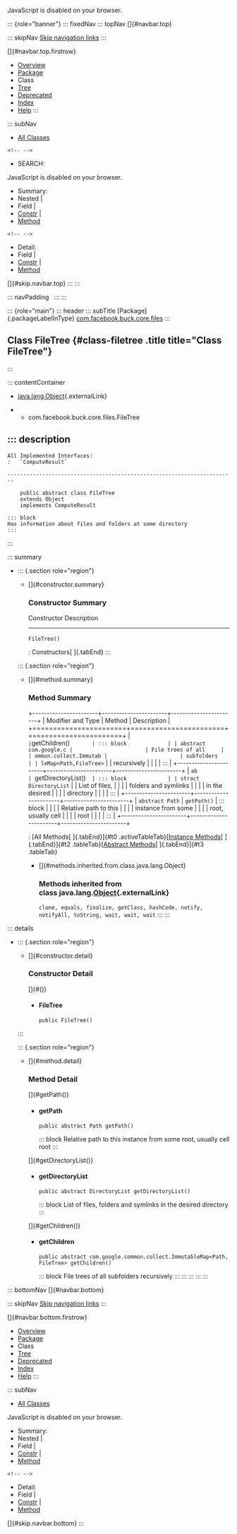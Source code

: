 <div>

JavaScript is disabled on your browser.

</div>

::: {role="banner"}
::: fixedNav
::: topNav
[]{#navbar.top}

::: skipNav
[Skip navigation links](#skip.navbar.top "Skip navigation links")
:::

[]{#navbar.top.firstrow}

-   [Overview](../../../../../index.html)
-   [Package](package-summary.html)
-   Class
-   [Tree](package-tree.html)
-   [Deprecated](../../../../../deprecated-list.html)
-   [Index](../../../../../index-all.html)
-   [Help](../../../../../help-doc.html)
:::

::: subNav
-   [All Classes](../../../../../allclasses.html)

```{=html}
<!-- -->
```
-   SEARCH:

<div>

<div>

JavaScript is disabled on your browser.

</div>

</div>

<div>

-   Summary: 
-   Nested \| 
-   Field \| 
-   [Constr](#constructor.summary) \| 
-   [Method](#method.summary)

```{=html}
<!-- -->
```
-   Detail: 
-   Field \| 
-   [Constr](#constructor.detail) \| 
-   [Method](#method.detail)

</div>

[]{#skip.navbar.top}
:::
:::

::: navPadding
 
:::
:::

::: {role="main"}
::: header
::: subTitle
[Package]{.packageLabelInType} [com.facebook.buck.core.files](package-summary.html)
:::

## Class FileTree {#class-filetree .title title="Class FileTree"}
:::

::: contentContainer
-   [java.lang.Object](http://docs.oracle.com/javase/7/docs/api/java/lang/Object.html?is-external=true "class or interface in java.lang"){.externalLink}

-   -   com.facebook.buck.core.files.FileTree

::: description
-   

    All Implemented Interfaces:
    :   `ComputeResult`

    ------------------------------------------------------------------------

        public abstract class FileTree
        extends Object
        implements ComputeResult

    ::: block
    Has information about files and folders at some directory
    :::
:::

::: summary
-   ::: {.section role="region"}
    -   []{#constructor.summary}

        ### Constructor Summary

          Constructor    Description
          -------------- -------------
          `FileTree()`    

          : Constructors[ ]{.tabEnd}
    :::

    ::: {.section role="region"}
    -   []{#method.summary}

        ### Method Summary

        +-----------------------+-----------------------+-----------------------+
        | Modifier and Type     | Method                | Description           |
        +=======================+=======================+=======================+
        | `                     | `getChildren()`       | ::: block             |
        | abstract com.google.c |                       | File trees of all     |
        | ommon.collect.Immutab |                       | subfolders            |
        | leMap<Path,​FileTree>` |                       | recursively           |
        |                       |                       | :::                   |
        +-----------------------+-----------------------+-----------------------+
        | `ab                   | `getDirectoryList()`  | ::: block             |
        | stract DirectoryList` |                       | List of files,        |
        |                       |                       | folders and symlinks  |
        |                       |                       | in the desired        |
        |                       |                       | directory             |
        |                       |                       | :::                   |
        +-----------------------+-----------------------+-----------------------+
        | `abstract Path`       | `getPath()`           | ::: block             |
        |                       |                       | Relative path to this |
        |                       |                       | instance from some    |
        |                       |                       | root, usually cell    |
        |                       |                       | root                  |
        |                       |                       | :::                   |
        +-----------------------+-----------------------+-----------------------+

        : [All Methods[ ]{.tabEnd}]{#t0 .activeTableTab}[[Instance
        Methods](javascript:show(2);)[ ]{.tabEnd}]{#t2
        .tableTab}[[Abstract
        Methods](javascript:show(4);)[ ]{.tabEnd}]{#t3 .tableTab}

        -   []{#methods.inherited.from.class.java.lang.Object}

            ### Methods inherited from class java.lang.[Object](http://docs.oracle.com/javase/7/docs/api/java/lang/Object.html?is-external=true "class or interface in java.lang"){.externalLink}

            `clone, equals, finalize, getClass, hashCode, notify, notifyAll, toString, wait, wait, wait`
    :::
:::

::: details
-   ::: {.section role="region"}
    -   []{#constructor.detail}

        ### Constructor Detail

        []{#<init>()}

        -   #### FileTree

                public FileTree()
    :::

    ::: {.section role="region"}
    -   []{#method.detail}

        ### Method Detail

        []{#getPath()}

        -   #### getPath

            ``` methodSignature
            public abstract Path getPath()
            ```

            ::: block
            Relative path to this instance from some root, usually cell
            root
            :::

        []{#getDirectoryList()}

        -   #### getDirectoryList

            ``` methodSignature
            public abstract DirectoryList getDirectoryList()
            ```

            ::: block
            List of files, folders and symlinks in the desired directory
            :::

        []{#getChildren()}

        -   #### getChildren

            ``` methodSignature
            public abstract com.google.common.collect.ImmutableMap<Path,​FileTree> getChildren()
            ```

            ::: block
            File trees of all subfolders recursively
            :::
    :::
:::
:::
:::

::: bottomNav
[]{#navbar.bottom}

::: skipNav
[Skip navigation links](#skip.navbar.bottom "Skip navigation links")
:::

[]{#navbar.bottom.firstrow}

-   [Overview](../../../../../index.html)
-   [Package](package-summary.html)
-   Class
-   [Tree](package-tree.html)
-   [Deprecated](../../../../../deprecated-list.html)
-   [Index](../../../../../index-all.html)
-   [Help](../../../../../help-doc.html)
:::

::: subNav
-   [All Classes](../../../../../allclasses.html)

<div>

<div>

JavaScript is disabled on your browser.

</div>

</div>

<div>

-   Summary: 
-   Nested \| 
-   Field \| 
-   [Constr](#constructor.summary) \| 
-   [Method](#method.summary)

```{=html}
<!-- -->
```
-   Detail: 
-   Field \| 
-   [Constr](#constructor.detail) \| 
-   [Method](#method.detail)

</div>

[]{#skip.navbar.bottom}
:::
